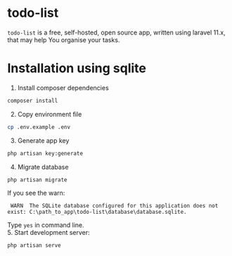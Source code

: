 # todo-list
`todo-list` is a free, self-hosted, open source app, written using laravel 11.x, that may help You organise your tasks.

# Installation using sqlite
1. Install composer dependencies
```bash
composer install
```
2. Copy environment file
```bash
cp .env.example .env
```
3. Generate app key
```bash
php artisan key:generate
```
4. Migrate database
```bash
php artisan migrate
```
If you see the warn:
```
 WARN  The SQLite database configured for this application does not exist: C:\path_to_app\todo-list\database\database.sqlite.
```
Type `yes` in command line.
<br>
5. Start development server:
```bash
php artisan serve
```
